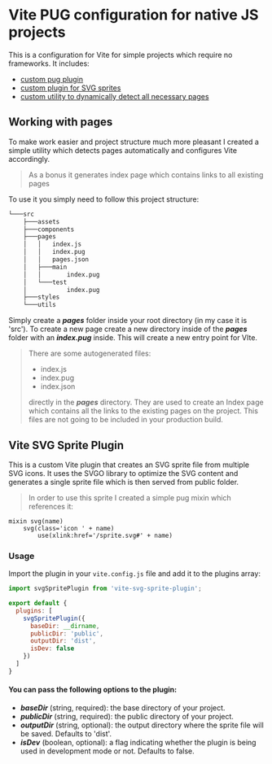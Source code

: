 # Vite PUG configuration for native JS projects 

This is a configuration for Vite for simple projects which require no frameworks.
It includes:
- [custom pug plugin](href:https://github.com/yend724/vite-pug-boilerplate)
- [custom plugin for SVG sprites](#vite-svg-sprite-plugin)
- [custom utility to dynamically detect all necessary pages](#working-with-pages)

## Working with pages

To make work easier and project structure much more pleasant I created a simple utility which detects pages automatically and configures Vite accordingly.
> As a bonus it generates index page which contains links to all existing pages

To use it you simply need to follow this project structure:

```bash
└───src
    ├───assets
    ├───components
    ├───pages
    │   │   index.js
    │   │   index.pug
    │   │   pages.json
    │   ├───main
    │   │       index.pug
    │   └───test
    │           index.pug
    ├───styles
    └───utils
```

Simply create a ***pages*** folder inside your root directory (in my case it is 'src'). To create a new page create a new directory inside of the ***pages*** folder with an ***index.pug*** inside. This will create a new entry point for VIte.

>There are some autogenerated files:
> - index.js
> - index.pug
> - index.json
>
> directly in the ***pages*** directory. They are used to create an Index page which contains all the links to the existing pages on the project. This files are not  going to be included in your production build.

## Vite SVG Sprite Plugin

This is a custom Vite plugin that creates an SVG sprite file from multiple SVG icons. It uses the SVGO library to optimize the SVG content and generates a single sprite file which is then served from public folder. 

> In order to use this sprite I created a simple pug mixin which references it:
```pug
mixin svg(name)
    svg(class='icon ' + name)
        use(xlink:href='/sprite.svg#' + name)

```

### Usage

Import the plugin in your `vite.config.js` file and add it to the plugins array:

```javascript
import svgSpritePlugin from 'vite-svg-sprite-plugin';

export default {
  plugins: [
    svgSpritePlugin({
      baseDir: __dirname,
      publicDir: 'public',
      outputDir: 'dist',
      isDev: false
    })
  ]
}
```

 #### You can pass the following options to the plugin:
 - ***baseDir*** (string, required): the base directory of your project.
 - ***publicDir*** (string, required): the public directory of your project.
 - ***outputDir*** (string, optional): the output directory where the sprite file will be saved. Defaults to 'dist'.
 - ***isDev*** (boolean, optional): a flag indicating whether the plugin is being used in development mode or not. Defaults to false.
